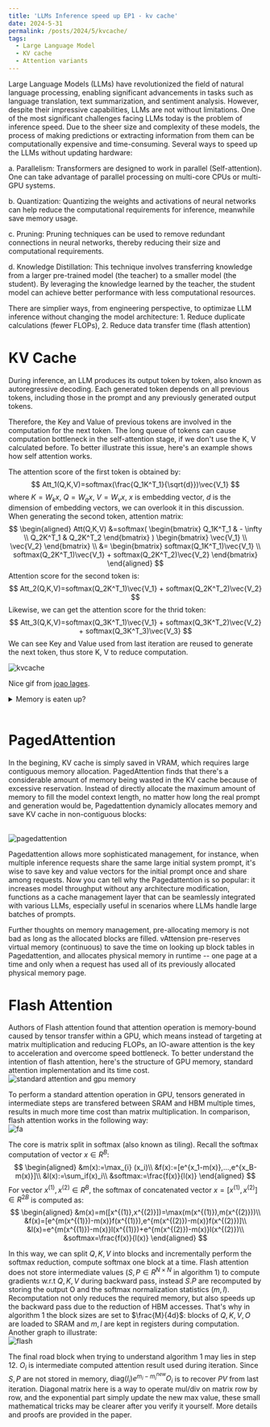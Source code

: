 ```yaml
---
title: 'LLMs Inference speed up EP1 - kv cache'
date: 2024-5-31
permalink: /posts/2024/5/kvcache/
tags:
  - Large Language Model
  - KV cache
  - Attention variants
---
```



Large Language Models (LLMs) have revolutionized the field of natural language processing, enabling significant advancements in tasks such as language translation, text summarization, and sentiment analysis. However, despite their impressive capabilities, LLMs are not without limitations. One of the most significant challenges facing LLMs today is the problem of inference speed. Due to the sheer size and complexity of these models, the process of making predictions or extracting information from them can be computationally expensive and time-consuming. Several ways to speed up the LLMs without updating hardware: <br>

a. Parallelism: Transformers are designed to work in parallel (Self-attention). One can take advantage of parallel processing on multi-core CPUs or multi-GPU systems.

b. Quantization: Quantizing the weights and activations of neural networks can help reduce the computational requirements for inference, meanwhile save memory usage.

c. Pruning: Pruning techniques can be used to remove redundant connections in neural networks, thereby reducing their size and computational requirements.

d. Knowledge Distillation: This technique involves transferring knowledge from a larger pre-trained model (the teacher) to a smaller model (the student). By leveraging the knowledge learned by the teacher, the student model can achieve better performance with less computational resources.

There are simplier ways, from engineering perspective, to optimizae LLM inference without changing the model architecture: 1. Reduce duplicate calculations (fewer FLOPs), 2. Reduce data transfer time (flash attention)


KV Cache
======

During inference, an LLM produces its output token by token, also known as autoregressive decoding. Each generated token depends on all previous tokens, including those in the prompt and any previously generated output tokens.

Therefore, the Key and Value of previous tokens are involved in the computation for the next token. The long queue of tokens can cause computation bottleneck in the self-attention stage, if we don't use the K, V calculated before. To better illustrate this issue, here's an example shows how self attention works.

The attention score of the first token is obtained by:
$$
Att_1(Q,K,V)=softmax(\frac{Q_1K^T_1}{\sqrt{d}})\vec{V_1}
$$ 
where $K=W_k x$, $Q=W_q x$, $V=W_v x$, $x$ is embedding vector, $d$ is the dimension of embedding vectors, we can overlook it in this discussion. When generating the second token, attention matrix:
$$
\begin{aligned}
Att(Q,K,V) &=softmax(
    \begin{bmatrix}
    Q_1K^T_1       & - \infty \\
    Q_2K^T_1       & Q_2K^T_2 
    \end{bmatrix}
)
\begin{bmatrix}
    \vec{V_1} \\
    \vec{V_2}      
\end{bmatrix} \\
&=
\begin{bmatrix}
    softmax(Q_1K^T_1)\vec{V_1} \\
    softmax(Q_2K^T_1)\vec{V_1} + softmax(Q_2K^T_2)\vec{V_2} 
\end{bmatrix}
\end{aligned}
$$
Attention score for the second token is:
$$
Att_2(Q,K,V)=softmax(Q_2K^T_1)\vec{V_1} + softmax(Q_2K^T_2)\vec{V_2} 
$$
Likewise, we can get the attention score for the thrid token:
$$
Att_3(Q,K,V)=softmax(Q_3K^T_1)\vec{V_1} + softmax(Q_3K^T_2)\vec{V_2} + softmax(Q_3K^T_3)\vec{V_3}
$$
We can see Key and Value used from last iteration are reused to generate the next token, thus store K, V to reduce computation.

![kvcache](/images/img/LLM/kvcache.gif)

Nice gif from [joao lages](https://medium.com/@joaolages/kv-caching-explained-276520203249).


<details><summary>Memory is eaten up?</summary>

KV cache can be very large, sometimes up to several GB. Let's see its size if data is stored in fp16 (2 bytes) for a single batch: 
$$
kv_size = 2*2*d*n_layers * max_context_length
$$
Note that for Grouped-query Attention (GQA), multiple heads shared the same Key and Value, which could reduce the kv cache size. 

<br>
<img src='/images/img/LLM/GQA.png' alt="GQA">
<br>

There are research ongoing showing that quantized (with some tricks) KV cache also works as well, things aren't that bad. Overall, more memory consumption for less computation and faster inference, it's a fair trade-off. 

</details>
<br>

PagedAttention
======

In the begining, KV cache is simply saved in VRAM, which requires large contiguous memory allocation. PagedAttention finds that there's a considerable amount of memory being wasted in the KV cache because of excessive reservation. Instead of directly allocate the maximum amount of memory to fill the model context length, no matter how long the real prompt and generation would be, Pagedattention dynamicly allocates memory and save KV cache in non-contiguous blocks:

<br>
<img src='/images/img/LLM/pagedattention.png' alt="pagedattention">
<br>

Pagedattention allows more sophisticated management, for instance, when multiple inference requests share the same large initial system prompt, it's wise to save key and value vectors for the initial prompt once and share among requests. 
Now you can tell why the Pagedattention is so popular: it increases model throughput without any architecture modification, functions as a cache management layer that can be seamlessly integrated with various LLMs, especially useful in scenarios where LLMs handle large batches of prompts. 

Further thoughts on memory management, pre-allocating memory is not bad as long as the allocated blocks are filled. vAttension pre-reserves virtual memory (continuous) to save the time on looking up block tables in Pagedattention, and allocates physical memory in runtime -- one page at a time and only when a request has used all of its previously allocated physical memory page. 

Flash Attention
======
Authors of Flash attention found that attention operation is memory-bound caused by tensor transfer within a GPU, which means instead of targeting at matrix multiplication and reducing FLOPs, an IO-aware attention is the key to acceleration and overcome speed bottleneck. To better understand the intention of flash attention, here's the structure of GPU memory, standard attention implementation and its time cost. <br>
![standard attention and gpu memory](/images/img/LLM/att.png)

To perform a standard attention operation in GPU, tensors generated in intermediate steps are transfered between SRAM and HBM multiple times, results in much more time cost than matrix multiplication.
In comparison, flash attention works in the following way:<br>
![fa](/images/img/LLM/faa.png)

The core is matrix split in softmax (also known as tiling). Recall the softmax computation of vector $x \in R^B$:
$$
\begin{aligned}
&m(x):=\max_{i} (x_i)\\
&f(x):=[e^{x_1-m(x)},...,e^{x_B-m(x)}]\\
&l(x):=\sum_if(x)_i\\
&softmax:=\frac{f(x)}{l(x)}
\end{aligned}
$$
For vector $x^{(1)},x^{(2)} \in R^B$, the softmax of concatenated vector $x=[x^{(1)},x^{(2)}] \in R^{2B}$ is computed as:
$$
\begin{aligned}
&m(x)=m([x^{(1)},x^{(2)}])=\max(m(x^{(1)}),m(x^{(2)}))\\
&f(x)=[e^{m(x^{(1)})-m(x)}f(x^{(1)}),e^{m(x^{(2)})-m(x)}f(x^{(2)})]\\
&l(x)=e^{m(x^{(1)})-m(x)}l(x^{(1)})+e^{m(x^{(2)})-m(x)}l(x^{(2)})\\
&softmax=\frac{f(x)}{l(x)}
\end{aligned}
$$

In this way, we can split $Q,K,V$ into blocks and incrementally perform the softmax reduction, compute softmax one block at a time. Flash attention does not store intermediate values ($S,P \in R^{N \times N}$ in algorithm 1) to compute gradients w.r.t $Q,K,V$ during backward pass, instead $S.P$ are recomputed by storing the output O and the softmax normalization statistics $(m,l)$. Recomputation not only reduces the required memory, but also speeds up the backward pass due to the reduction of HBM accesses. That's why in algorithm 1 the block sizes are set to $\frac{M}{4d}$: blocks of $Q,K,V,O$ are loaded to SRAM and $m,l$ are kept in registers during computation. Another graph to illustrate:<br>
![flash](/images/img/LLM/fa.png)

The final road block when trying to understand algorithm 1 may lies in step 12. $O_i$ is intermediate computed attention result used during iteration. Since $S,P$ are not stored in memory, $\text{diag} (l_i) e^{m_i-m_i^{new}} O_i$ is to recover $PV$ from last iteration. Diagonal matrix here is a way to operate mul/div on matrix row by row, and the exponential part simply update the new max value, these small mathematical tricks may be clearer after you verify it yourself.
More details and proofs are provided in the paper.